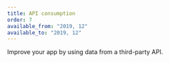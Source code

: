 ```yaml
---
title: API consumption
order: 7
available_from: "2019, 12"
available_to: "2019, 12"
---
```


Improve your app by using data from a third-party API.
